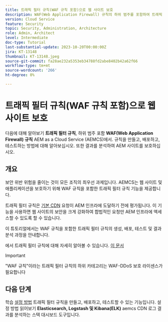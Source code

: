 ```yaml
---
title: 트래픽 필터 규칙(WAF 규칙 포함)으로 웹 사이트 보호
description: WAF(Web Application Firewall) 규칙의 하위 범주를 포함하여 트래픽 필터 규칙에 대해 알아봅니다. 규칙을 만들고, 배포하고, 테스트하는 방법. 또한 결과를 분석하여 AEM 사이트를 보호하십시오.
version: Cloud Service
feature: Security
topic: Security, Administration, Architecture
role: Admin, Architect
level: Intermediate
doc-type: Tutorial
last-substantial-update: 2023-10-20T00:00:00Z
jira: KT-13148
thumbnail: KT-13148.jpeg
source-git-commit: fa28ae232a5353eb34788fd2abe8402b42a62f66
workflow-type: tm+mt
source-wordcount: '266'
ht-degree: 0%

---
```



# 트래픽 필터 규칙(WAF 규칙 포함)으로 웹 사이트 보호

다음에 대해 알아보기 **트래픽 필터 규칙**, 하위 범주 포함 **WAF(Web Application Firewall) 규칙** AEM as a Cloud Service (AEMCS)에서. 규칙을 만들고, 배포하고, 테스트하는 방법에 대해 알아보십시오. 또한 결과를 분석하여 AEM 사이트를 보호하십시오.

## 개요

보안 위반 위험을 줄이는 것이 모든 조직의 최우선 과제입니다. AEMCS는 웹 사이트 및 애플리케이션을 보호하기 위해 WAF 규칙을 포함한 트래픽 필터 규칙 기능을 제공합니다.

트래픽 필터 규칙은 [기본 CDN](https://experienceleague.adobe.com/docs/experience-manager-cloud-service/content/implementing/content-delivery/cdn.html) 요청이 AEM 인프라에 도달하기 전에 평가됩니다. 이 기능을 사용하면 웹 사이트의 보안을 크게 강화하여 합법적인 요청만 AEM 인프라에 액세스할 수 있도록 할 수 있습니다.

이 튜토리얼에서는 WAF 규칙을 포함한 트래픽 필터 규칙의 생성, 배포, 테스트 및 결과 분석 과정을 안내합니다.

에서 트래픽 필터 규칙에 대해 자세히 알아볼 수 있습니다. [이 문서](https://experienceleague.adobe.com/docs/experience-manager-cloud-service/content/security/traffic-filter-rules-including-waf.html?lang=en)

>[!IMPORTANT]
>
> &quot;WAF 규칙&quot;이라는 트래픽 필터 규칙의 하위 카테고리는 WAF-DDoS 보호 라이센스가 필요합니다


## 다음 단계

학습 [설정 방법](./how-to-setup.md) 트래픽 필터 규칙을 만들고, 배포하고, 테스트할 수 있는 기능입니다. 설정 방법 읽어보기 **Elasticsearch, Logstash 및 Kibana(ELK)** aemcs CDN 로그 결과를 분석하는 스택 대시보드 도구입니다.



